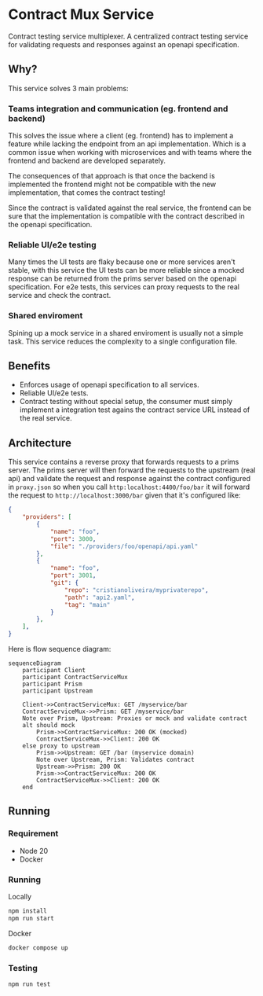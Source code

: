 # Contract Mux Service

Contract testing service multiplexer. A centralized contract testing service for
validating requests and responses against an openapi specification.

## Why?

This service solves 3 main problems:

### Teams integration and communication (eg. frontend and backend)

This solves the issue where a client (eg. frontend) has to implement a feature while lacking the
endpoint from an api implementation. Which is a common issue when working with microservices and with
teams where the frontend and backend are developed separately.

The consequences of that approach is that once the backend is implemented the frontend
might not be compatible with the new implementation, that comes the contract testing!

Since the contract is validated against the real service, the frontend can be sure that
the implementation is compatible with the contract described in the openapi specification.

### Reliable UI/e2e testing

Many times the UI tests are flaky because one or more services aren't stable, with this service
the UI tests can be more reliable since a mocked response can be returned from the prims server
based on the openapi specification. For e2e tests, this services can proxy requests
to the real service and check the contract.

### Shared enviroment

Spining up a mock service in a shared enviroment is usually not a simple task. This service
reduces the complexity to a single configuration file.

## Benefits

- Enforces usage of openapi specification to all services.
- Reliable UI/e2e tests.
- Contract testing without special setup, the consumer must simply implement
a integration test agains the contract service URL instead of the real service.

## Architecture

This service contains a reverse proxy that forwards requests to a prims server.
The prims server will then forward the requests to the upstream (real api)
and validate the request and response against the contract configured in `proxy.json`
so when you call `http:localhost:4400/foo/bar` it will forward the request to
`http://localhost:3000/bar` given that it's configured like:

```json
{
    "providers": [
        {
            "name": "foo",
            "port": 3000,
            "file": "./providers/foo/openapi/api.yaml"
        },
        {
            "name": "foo",
            "port": 3001,
            "git": {
                "repo": "cristianoliveira/myprivaterepo",
                "path": "api2.yaml",
                "tag": "main"
            }
        },
    ],
}
```

Here is flow sequence diagram:

```mermaid
sequenceDiagram
    participant Client
    participant ContractServiceMux
    participant Prism
    participant Upstream

    Client->>ContractServiceMux: GET /myservice/bar
    ContractServiceMux->>Prism: GET /myservice/bar
    Note over Prism, Upstream: Proxies or mock and validate contract
    alt should mock
        Prism->>ContractServiceMux: 200 OK (mocked)
        ContractServiceMux->>Client: 200 OK
    else proxy to upstream
        Prism->>Upstream: GET /bar (myservice domain)
        Note over Upstream, Prism: Validates contract
        Upstream->>Prism: 200 OK
        Prism->>ContractServiceMux: 200 OK
        ContractServiceMux->>Client: 200 OK
    end
```

## Running

### Requirement
 - Node 20
 - Docker

### Running

Locally
```bash
npm install
npm run start
```

Docker
```bash
docker compose up
```

### Testing

```bash
npm run test
```
